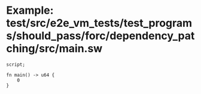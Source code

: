 # Example: test/src/e2e_vm_tests/test_programs/should_pass/forc/dependency_patching/src/main.sw

```sway
script;

fn main() -> u64 {
    0
}

```
